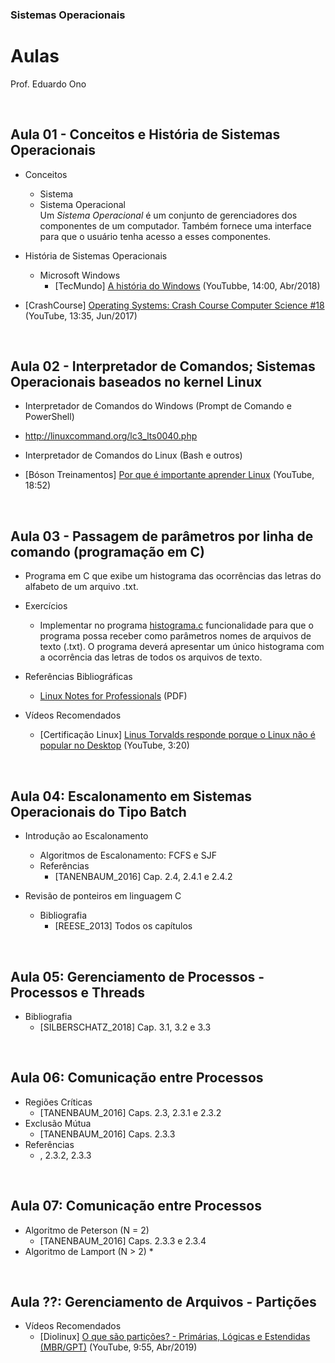 ### Sistemas Operacionais

# Aulas

Prof. Eduardo Ono

<br>

## Aula 01 - Conceitos e História de Sistemas Operacionais 

  * Conceitos
    * Sistema
    * Sistema Operacional<br>
      Um _*Sistema Operacional*_ é um conjunto de gerenciadores dos componentes de um computador. Também fornece uma interface para que o usuário tenha acesso a esses componentes.

  * História de Sistemas Operacionais
    * Microsoft Windows
      * [TecMundo] [A história do Windows](https://www.youtube.com/watch?v=0Fjwg6q_cfI) (YouTubbe, 14:00, Abr/2018)

  * [CrashCourse] [Operating Systems: Crash Course Computer Science #18](https://www.youtube.com/watch?v=26QPDBe-NB8) (YouTube, 13:35, Jun/2017)

<br>

## Aula 02 - Interpretador de Comandos; Sistemas Operacionais baseados no kernel Linux

  * Interpretador de Comandos do Windows (Prompt de Comando e PowerShell)

  * http://linuxcommand.org/lc3_lts0040.php

  *  Interpretador de Comandos do Linux (Bash e outros)

  * [Bóson Treinamentos] [Por que é importante aprender Linux](https://www.youtube.com/watch?v=UsHiWIgxj2M) (YouTube, 18:52)

<br>

## Aula 03 - Passagem de parâmetros por linha de comando (programação em C)

* Programa em C que exibe um histograma das ocorrências das letras do alfabeto de um arquivo .txt.

* Exercícios
  * Implementar no programa <a href="../programas-em-c/histograma.c">histograma.c</a> funcionalidade para que o programa possa receber como parâmetros nomes de arquivos de texto (.txt). O programa deverá apresentar um único histograma com a ocorrência das letras de todos os arquivos de texto. 

* Referências Bibliográficas
  * [Linux Notes for Professionals](https://goalkicker.com/LinuxBook/) (PDF)

* Vídeos Recomendados
  * [Certificação Linux] [Linus Torvalds responde porque o Linux não é popular no Desktop](https://www.youtube.com/watch?v=kQilgheRZAY) (YouTube, 3:20)

<br>

## Aula 04: Escalonamento em Sistemas Operacionais do Tipo Batch

  * Introdução ao Escalonamento
    * Algoritmos de Escalonamento: FCFS e SJF
    * Referências
      * [TANENBAUM_2016] Cap. 2.4, 2.4.1 e 2.4.2

  * Revisão de ponteiros em linguagem C
    * Bibliografia
      * [REESE_2013] Todos os capítulos

<br>

## Aula 05: Gerenciamento de Processos - Processos e Threads

  * Bibliografia
    * [SILBERSCHATZ_2018] Cap. 3.1, 3.2 e 3.3

<br>

## Aula 06: Comunicação entre Processos

  * Regiões Críticas
    * [TANENBAUM_2016] Caps. 2.3, 2.3.1 e 2.3.2
  * Exclusão Mútua
    * [TANENBAUM_2016] Caps. 2.3.3
  * Referências
    * , 2.3.2, 2.3.3

<br>

## Aula 07: Comunicação entre Processos

  * Algoritmo de Peterson (N = 2)
    * [TANENBAUM_2016] Caps. 2.3.3 e 2.3.4
  * Algoritmo de Lamport (N > 2)
    *

<br>

## Aula ??: Gerenciamento de Arquivos - Partições

  * Vídeos Recomendados
    * [Diolinux] [O que são partições? - Primárias, Lógicas e Estendidas (MBR/GPT)](https://www.youtube.com/watch?v=Vd-CEeoonIM) (YouTube, 9:55, Abr/2019)

<br>

